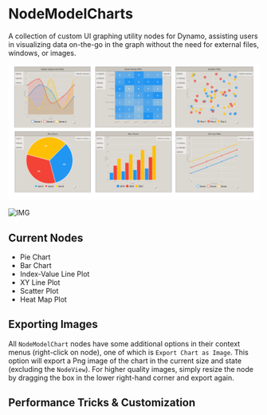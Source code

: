 # NodeModelCharts
A collection of custom UI graphing utility nodes for Dynamo,  assisting users in visualizing data on-the-go in the graph without the need for external files, windows, or images.

![IMG](examples/images/nodeLibrary.png)

![IMG](examples/images/NodeModelChartSample.png)

## Current Nodes
- Pie Chart
- Bar Chart
- Index-Value Line Plot
- XY Line Plot
- Scatter Plot
- Heat Map Plot

## Exporting Images
All `NodeModelChart` nodes have some additional options in their context menus (right-click on node), one of which is `Export Chart as Image`.  This option will export a Png image of the chart in the current size and state (excluding the `NodeView`).  For higher quality images, simply resize the node by dragging the box in the lower right-hand corner and export again.

## Performance Tricks & Customization

